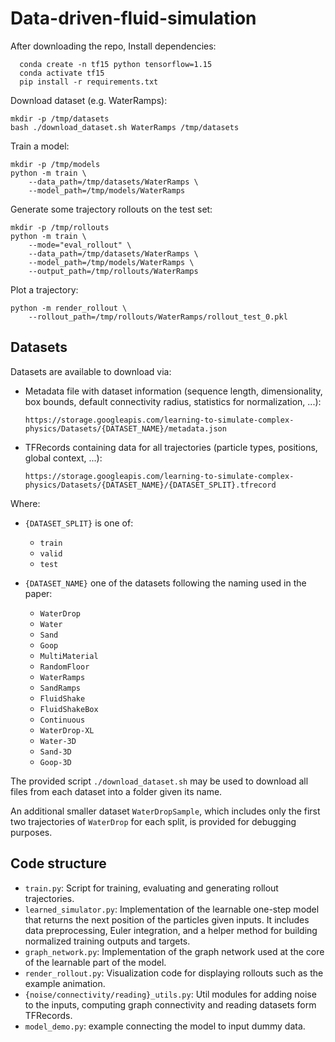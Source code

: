 # Data-driven-fluid-simulation



After downloading the repo, Install dependencies:
```
  conda create -n tf15 python tensorflow=1.15
  conda activate tf15
  pip install -r requirements.txt
```

Download dataset (e.g. WaterRamps):

    mkdir -p /tmp/datasets
    bash ./download_dataset.sh WaterRamps /tmp/datasets

Train a model:

    mkdir -p /tmp/models
    python -m train \
        --data_path=/tmp/datasets/WaterRamps \
        --model_path=/tmp/models/WaterRamps

Generate some trajectory rollouts on the test set:

    mkdir -p /tmp/rollouts
    python -m train \
        --mode="eval_rollout" \
        --data_path=/tmp/datasets/WaterRamps \
        --model_path=/tmp/models/WaterRamps \
        --output_path=/tmp/rollouts/WaterRamps

Plot a trajectory:

    python -m render_rollout \
        --rollout_path=/tmp/rollouts/WaterRamps/rollout_test_0.pkl


## Datasets

Datasets are available to download via:

* Metadata file with dataset information (sequence length, dimensionality, box bounds, default connectivity radius, statistics for normalization, ...):

  `https://storage.googleapis.com/learning-to-simulate-complex-physics/Datasets/{DATASET_NAME}/metadata.json`

* TFRecords containing data for all trajectories (particle types, positions, global context, ...):

  `https://storage.googleapis.com/learning-to-simulate-complex-physics/Datasets/{DATASET_NAME}/{DATASET_SPLIT}.tfrecord`

Where:

* `{DATASET_SPLIT}` is one of:
  * `train`
  * `valid`
  * `test`

* `{DATASET_NAME}` one of the datasets following the naming used in the paper:
  * `WaterDrop`
  * `Water`
  * `Sand`
  * `Goop`
  * `MultiMaterial`
  * `RandomFloor`
  * `WaterRamps`
  * `SandRamps`
  * `FluidShake`
  * `FluidShakeBox`
  * `Continuous`
  * `WaterDrop-XL`
  * `Water-3D`
  * `Sand-3D`
  * `Goop-3D`

The provided script `./download_dataset.sh` may be used to download all files from each dataset into a folder given its name.

An additional smaller dataset `WaterDropSample`, which includes only the first two trajectories of `WaterDrop` for each split, is provided for debugging purposes.


## Code structure

* `train.py`: Script for training, evaluating and generating rollout trajectories.
* `learned_simulator.py`: Implementation of the learnable one-step model that returns the next position of the particles given inputs. It includes data preprocessing, Euler integration, and a helper method for building normalized training outputs and targets.
* `graph_network.py`: Implementation of the graph network used at the core of the learnable part of the model.
* `render_rollout.py`: Visualization code for displaying rollouts such as the example animation.
* `{noise/connectivity/reading}_utils.py`: Util modules for adding noise to the inputs, computing graph connectivity and reading datasets form TFRecords.
*  `model_demo.py`: example connecting the model to input dummy data.
